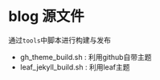 # blog 源文件

通过`tools`中脚本进行构建与发布

- gh_theme_build.sh : 利用github自带主题
- leaf_jekyll_build.sh : 利用leaf主题